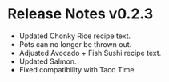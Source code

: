 ﻿# Release Notes v0.2.3

- Updated Chonky Rice recipe text.
- Pots can no longer be thrown out.
- Adjusted Avocado + Fish Sushi recipe text.
- Updated Salmon.
- Fixed compatibility with Taco Time.